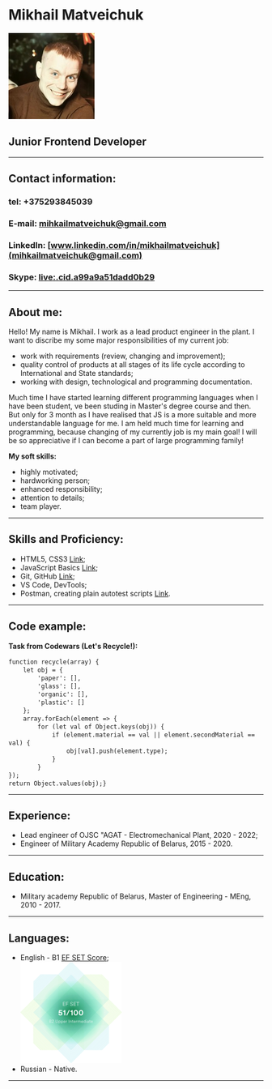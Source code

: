 # Mikhail Matveichuk
![CV_Photo](foto.jpg)
## Junior Frontend Developer

---
## Contact information:
### tel: +375293845039
### E-mail: [mihkailmatveichuk@gmail.com](mihkailmatveichuk@gmail.com)
### LinkedIn: [www.linkedin.com/in/mikhailmatveichuk](mihkailmatveichuk@gmail.com)
### Skype: [live:.cid.a99a9a51dadd0b29](live:.cid.a99a9a51dadd0b29)

---
## About me:
Hello! My name is Mikhail. I work as a lead product engineer in the plant. I want to discribe my some major responsibilities of my current job:<br/>
* work with requirements (review, changing and improvement);
* quality control of products at all stages of its life cycle according to International and State standards;
* working with design, technological and programming documentation.

Much time I have started learning different programming languages when I have been student, ve been studing in Master's degree course and then. But only for 3 month as I have realised that JS is a more suitable and more understandable language for me. I am held much time for learning and programming, because changing of my currently job is my main goal! I will be so appreciative if I can become a part of large programming family!

**My soft skills:**
* highly motivated;
* hardworking person;
* enhanced responsibility;
* attention to details;
* team player.

---
## Skills and Proficiency:
* HTML5, CSS3 [Link](https://drive.google.com/file/d/1Qw2o7ateIVVRPdfU1nnIF9-nSVgoj8iA/view?usp=sharing "HTML, CSS certificate");
* JavaScript Basics [Link](https://www.sololearn.com/Certificate/CT-GZMTVXFC/png "JavaScript ");
* Git, GitHub [Link](https://github.com/MihailMatveichuk/Git/tree/main/HW1 "Git");
* VS Code, DevTools;
* Postman, creating plain autotest scripts [Link](https://github.com/MihailMatveichuk/Postman "Postman").

---
## Code example:
**Task from Codewars (Let's Recycle!):** 
```
function recycle(array) {
    let obj = {
        'paper': [],
        'glass': [],
        'organic': [],
        'plastic': []
    };
    array.forEach(element => {
        for (let val of Object.keys(obj)) {
            if (element.material == val || element.secondMaterial == val) {
                obj[val].push(element.type);
            }
        }
});
return Object.values(obj);}
```

---
## Experience:
* Lead engineer of OJSC "AGAT - Electromechanical Plant, 2020 - 2022;
* Engineer of Military Academy Republic of Belarus, 2015 - 2020.

---
## Education:
* Military academy Republic of Belarus,
  Master of Engineering - MEng,
  2010 - 2017.

---
## Languages:
* English - B1 [EF SET Score](https://www.efset.org/cert/Yy1Pa8);<br/> 
![EFSET CERTIFICATE](Certificate.png)
* Russian - Native.

---


